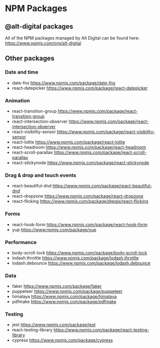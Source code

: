 # NPM Packages

## @alt-digital packages

All of the NPM packages managed by Alt Digital can be found here:
<https://www.npmjs.com/org/alt-digital>

## Other packages

### Date and time

- date-fns <https://www.npmjs.com/package/date-fns>
- react-datepicker <https://www.npmjs.com/package/react-datepicker>

### Animation

- react-transition-group <https://www.npmjs.com/package/react-transition-group>
- react-intersection-observer <https://www.npmjs.com/package/react-intersection-observer>
- react-visibility-sensor <https://www.npmjs.com/package/react-visibility-sensor>
- react-lottie <https://www.npmjs.com/package/react-lottie>
- react-headroom <https://www.npmjs.com/package/react-headroom>
- react-scroll-parallax <https://www.npmjs.com/package/react-scroll-parallax>
- react-stickynode <https://www.npmjs.com/package/react-stickynode>

### Drag & drop and touch events

- react-beautiful-dnd <https://www.npmjs.com/package/react-beautiful-dnd>
- react-dropzone <https://www.npmjs.com/package/react-dropzone>
- react-flicking <https://www.npmjs.com/package/@egjs/react-flicking>

### Forms

- react-hook-form <https://www.npmjs.com/package/react-hook-form>
- yup <https://www.npmjs.com/package/yup>

### Performance

- body-scroll-lock <https://www.npmjs.com/package/body-scroll-lock>
- lodash.throttle <https://www.npmjs.com/package/lodash.throttle>
- lodash.debounce <https://www.npmjs.com/package/lodash.debounce>

### Data

- faker <https://www.npmjs.com/package/faker>
- puppeteer <https://www.npmjs.com/package/puppeteer>
- himalaya <https://www.npmjs.com/package/himalaya>
- pdfmake <https://www.npmjs.com/package/pdfmake>

### Testing

- jest <https://www.npmjs.com/package/jest>
- react-testing-library <https://www.npmjs.com/package/react-testing-library>
- cypress <https://www.npmjs.com/package/cypress>
